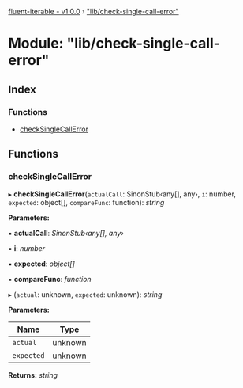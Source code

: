 [fluent-iterable - v1.0.0](../README.md) › ["lib/check-single-call-error"](_lib_check_single_call_error_.md)

# Module: "lib/check-single-call-error"

## Index

### Functions

* [checkSingleCallError](_lib_check_single_call_error_.md#checksinglecallerror)

## Functions

###  checkSingleCallError

▸ **checkSingleCallError**(`actualCall`: SinonStub‹any[], any›, `i`: number, `expected`: object[], `compareFunc`: function): *string*

**Parameters:**

▪ **actualCall**: *SinonStub‹any[], any›*

▪ **i**: *number*

▪ **expected**: *object[]*

▪ **compareFunc**: *function*

▸ (`actual`: unknown, `expected`: unknown): *string*

**Parameters:**

Name | Type |
------ | ------ |
`actual` | unknown |
`expected` | unknown |

**Returns:** *string*
